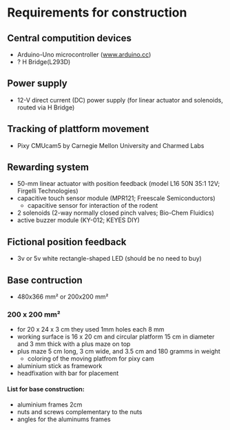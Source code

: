 # Requirements for construction

## Central computition devices

- Arduino-Uno microcontroller (www.arduino.cc)
- ? H Bridge(L293D)

## Power supply

- 12-V direct current (DC) power supply (for linear actuator and solenoids, routed via H Bridge)


## Tracking of plattform movement
- Pixy CMUcam5 by Carnegie Mellon University and Charmed Labs


## Rewarding system
- 50-mm linear actuator with position feedback (model L16 50N 35:1 12V; Firgelli Technologies)
- capacitive touch sensor module (MPR121; Freescale Semiconductors)
  - capacitive sensor for interaction of the rodent
- 2 solenoids (2-way normally closed pinch valves; Bio-Chem Fluidics)
- active buzzer module (KY-012; KEYES DIY)


## Fictional position feedback
- 3v or 5v white rectangle-shaped LED (should be no need to buy)



## Base contruction
- 480x366 mm² or 200x200 mm² 

### 200 x 200 mm²
- for 20 x 24 x 3 cm they used 1mm holes each 8 mm
- working surface is 16 x 20 cm and circular platform 15 cm in diameter and 3 mm thick with a plus maze on top
- plus maze 5 cm long, 3 cm wide, and 3.5 cm and 180 gramms in weight
  - coloring of the moving platfrom for pixy cam  
- aluminium stick as framework
- headfixation with bar for placement

#### List for base construction:
- aluminium frames 2cm
- nuts and screws complementary to the nuts
- angles for the aluminums frames




